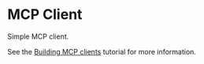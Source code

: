 
MCP Client
==========

Simple MCP client.

See the [Building MCP clients](https://modelcontextprotocol.io/tutorials/building-a-client) tutorial for more information.
